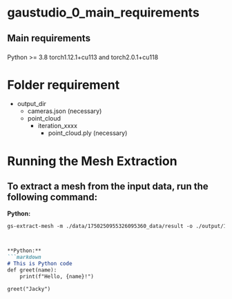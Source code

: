 # gaustudio_0_main_requirements
## Main requirements

### 

Python >= 3.8
torch1.12.1+cu113 and torch2.0.1+cu118




# Folder requirement
- output_dir
    - cameras.json (necessary)
    - point_cloud 
        - iteration_xxxx
            - point_cloud.ply (necessary)
         


# Running the Mesh Extraction
## To extract a mesh from the input data, run the following command:
**Python:**
```markdown
gs-extract-mesh -m ./data/1750250955326095360_data/result -o ./output/1750250955326095360_data



**Python:**
```markdown
# This is Python code
def greet(name):
    print(f"Hello, {name}!")

greet("Jacky")
